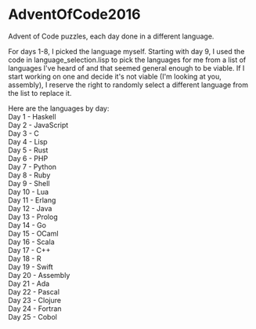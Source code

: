 # AdventOfCode2016
Advent of Code puzzles, each day done in a different language.

For days 1-8, I picked the language myself.  Starting with day 9, I used the code in language_selection.lisp to pick the languages for me from a list of languages I've heard of and that seemed general enough to be viable.  If I start working on one and decide it's not viable (I'm looking at you, assembly), I reserve the right to randomly select a different language from the list to replace it.

Here are the languages by day:  
Day  1 - Haskell  
Day  2 - JavaScript  
Day  3 - C  
Day  4 - Lisp  
Day  5 - Rust  
Day  6 - PHP  
Day  7 - Python  
Day  8 - Ruby  
Day  9 - Shell  
Day 10 - Lua  
Day 11 - Erlang  
Day 12 - Java  
Day 13 - Prolog  
Day 14 - Go  
Day 15 - OCaml  
Day 16 - Scala  
Day 17 - C++  
Day 18 - R  
Day 19 - Swift  
Day 20 - Assembly  
Day 21 - Ada  
Day 22 - Pascal  
Day 23 - Clojure  
Day 24 - Fortran  
Day 25 - Cobol  
